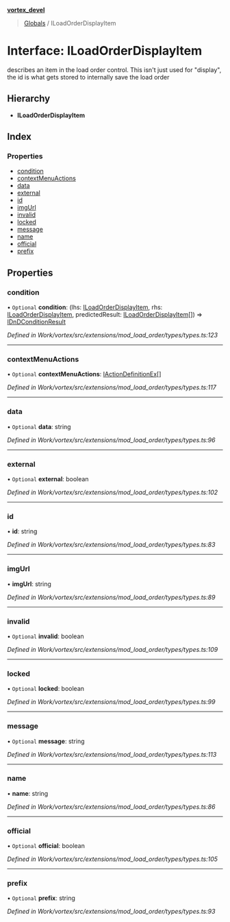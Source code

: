 **[vortex_devel](../README.md)**

> [Globals](../globals.md) / ILoadOrderDisplayItem

# Interface: ILoadOrderDisplayItem

describes an item in the load order control.
This isn't just used for "display", the id is what gets stored to internally
save the load order

## Hierarchy

* **ILoadOrderDisplayItem**

## Index

### Properties

* [condition](iloadorderdisplayitem.md#condition)
* [contextMenuActions](iloadorderdisplayitem.md#contextmenuactions)
* [data](iloadorderdisplayitem.md#data)
* [external](iloadorderdisplayitem.md#external)
* [id](iloadorderdisplayitem.md#id)
* [imgUrl](iloadorderdisplayitem.md#imgurl)
* [invalid](iloadorderdisplayitem.md#invalid)
* [locked](iloadorderdisplayitem.md#locked)
* [message](iloadorderdisplayitem.md#message)
* [name](iloadorderdisplayitem.md#name)
* [official](iloadorderdisplayitem.md#official)
* [prefix](iloadorderdisplayitem.md#prefix)

## Properties

### condition

• `Optional` **condition**: (lhs: [ILoadOrderDisplayItem](iloadorderdisplayitem.md), rhs: [ILoadOrderDisplayItem](iloadorderdisplayitem.md), predictedResult: [ILoadOrderDisplayItem](iloadorderdisplayitem.md)[]) => [IDnDConditionResult](idndconditionresult.md)

*Defined in Work/vortex/src/extensions/mod_load_order/types/types.ts:123*

___

### contextMenuActions

• `Optional` **contextMenuActions**: [IActionDefinitionEx](iactiondefinitionex.md)[]

*Defined in Work/vortex/src/extensions/mod_load_order/types/types.ts:117*

___

### data

• `Optional` **data**: string

*Defined in Work/vortex/src/extensions/mod_load_order/types/types.ts:96*

___

### external

• `Optional` **external**: boolean

*Defined in Work/vortex/src/extensions/mod_load_order/types/types.ts:102*

___

### id

•  **id**: string

*Defined in Work/vortex/src/extensions/mod_load_order/types/types.ts:83*

___

### imgUrl

•  **imgUrl**: string

*Defined in Work/vortex/src/extensions/mod_load_order/types/types.ts:89*

___

### invalid

• `Optional` **invalid**: boolean

*Defined in Work/vortex/src/extensions/mod_load_order/types/types.ts:109*

___

### locked

• `Optional` **locked**: boolean

*Defined in Work/vortex/src/extensions/mod_load_order/types/types.ts:99*

___

### message

• `Optional` **message**: string

*Defined in Work/vortex/src/extensions/mod_load_order/types/types.ts:113*

___

### name

•  **name**: string

*Defined in Work/vortex/src/extensions/mod_load_order/types/types.ts:86*

___

### official

• `Optional` **official**: boolean

*Defined in Work/vortex/src/extensions/mod_load_order/types/types.ts:105*

___

### prefix

• `Optional` **prefix**: string

*Defined in Work/vortex/src/extensions/mod_load_order/types/types.ts:93*
